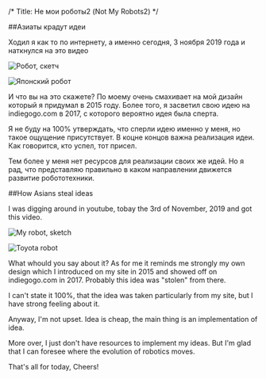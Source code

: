 /*
Title: Не мои роботы2 (Not My Robots2)
*/


##Азиаты крадут идеи

Ходил я как то по интернету, а именно сегодня, 3 ноября 2019 года и наткнулся на это видео

![Робот, скетч](http://i.imgur.com/xZEKXIT.png)

![Японский робот](https://www.youtube.com/watch?v=6IGCIjp2bn4)


И что вы на это скажете? По моему очень смахивает на мой дизайн который я придумал в 2015 году.
Более того, я засветил свою идею на indiegogo.com в 2017, с которого вероятно идея была сперта.

Я не буду на 100% утверждать, что сперли идею именно у меня, но такое ощущение присутствует.
В коцне концов важна реализация идеи. Как говорится, кто успел, тот присел.

Тем более у меня нет ресурсов для реализации своих же идей.
Но я рад, что представляю правильно в каком направлении движется развитие робототехники.

##How Asians steal ideas

I was digging around in youtube, tobay the 3rd of November, 2019 and got this video.

![My robot, sketch](http://i.imgur.com/xZEKXIT.png)

![Toyota robot](https://www.youtube.com/watch?v=6IGCIjp2bn4)

What whould you say about it? As for me it reminds me strongly my own design which I
introduced on my site in 2015 and showed off on indiegogo.com in 2017.
Probably this idea was "stolen" from there.

I can't state it 100%, that the idea was taken particularly from my site, but 
I have strong feeling about it.

Anyway, I'm not upset. Idea is cheap, the main thing is an implementation of idea.

More over, I just don't have resources to implement my ideas.
But I'm glad that I can foresee where the evolution of robotics moves.

That's all for today, 
Cheers!